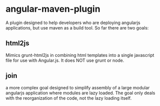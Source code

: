 angular-maven-plugin
====================

A plugin designed to help developers who are deploying angularjs applications, but use maven as a build tool. So far there are two goals:

html2js
-------
Mimics grunt-html2js in combining html templates into a single javascript file for use with Angular.js. It does NOT use grunt or node.

join
----
a more complex goal designed to simplify assembly of a large modular angularjs application where modules are lazy loaded. The goal only deals with the reorganization of the code, not the lazy loading itself. 
 